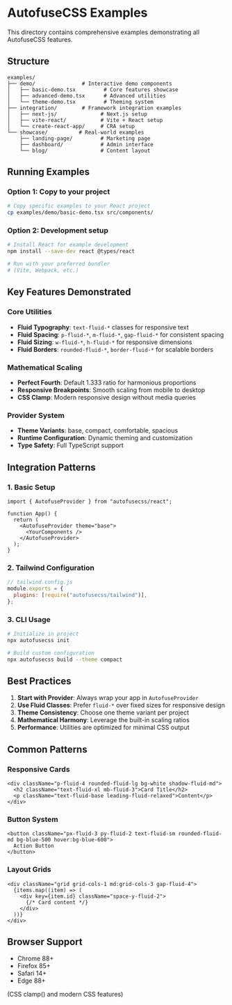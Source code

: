 # AutofuseCSS Examples

This directory contains comprehensive examples demonstrating all AutofuseCSS features.

## Structure

```
examples/
├── demo/               # Interactive demo components
│   ├── basic-demo.tsx         # Core features showcase
│   ├── advanced-demo.tsx      # Advanced utilities
│   └── theme-demo.tsx         # Theming system
├── integration/        # Framework integration examples
│   ├── next-js/              # Next.js setup
│   ├── vite-react/           # Vite + React setup
│   └── create-react-app/     # CRA setup
└── showcase/          # Real-world examples
    ├── landing-page/         # Marketing page
    ├── dashboard/            # Admin interface
    └── blog/                 # Content layout
```

## Running Examples

### Option 1: Copy to your project

```bash
# Copy specific examples to your React project
cp examples/demo/basic-demo.tsx src/components/
```

### Option 2: Development setup

```bash
# Install React for example development
npm install --save-dev react @types/react

# Run with your preferred bundler
# (Vite, Webpack, etc.)
```

## Key Features Demonstrated

### Core Utilities

- **Fluid Typography**: `text-fluid-*` classes for responsive text
- **Fluid Spacing**: `p-fluid-*`, `m-fluid-*`, `gap-fluid-*` for consistent spacing
- **Fluid Sizing**: `w-fluid-*`, `h-fluid-*` for responsive dimensions
- **Fluid Borders**: `rounded-fluid-*`, `border-fluid-*` for scalable borders

### Mathematical Scaling

- **Perfect Fourth**: Default 1.333 ratio for harmonious proportions
- **Responsive Breakpoints**: Smooth scaling from mobile to desktop
- **CSS Clamp**: Modern responsive design without media queries

### Provider System

- **Theme Variants**: base, compact, comfortable, spacious
- **Runtime Configuration**: Dynamic theming and customization
- **Type Safety**: Full TypeScript support

## Integration Patterns

### 1. Basic Setup

```tsx
import { AutofuseProvider } from "autofusecss/react";

function App() {
  return (
    <AutofuseProvider theme="base">
      <YourComponents />
    </AutofuseProvider>
  );
}
```

### 2. Tailwind Configuration

```js
// tailwind.config.js
module.exports = {
  plugins: [require("autofusecss/tailwind")],
};
```

### 3. CLI Usage

```bash
# Initialize in project
npx autofusecss init

# Build custom configuration
npx autofusecss build --theme compact
```

## Best Practices

1. **Start with Provider**: Always wrap your app in `AutofuseProvider`
2. **Use Fluid Classes**: Prefer `fluid-*` over fixed sizes for responsive design
3. **Theme Consistency**: Choose one theme variant per project
4. **Mathematical Harmony**: Leverage the built-in scaling ratios
5. **Performance**: Utilities are optimized for minimal CSS output

## Common Patterns

### Responsive Cards

```tsx
<div className="p-fluid-4 rounded-fluid-lg bg-white shadow-fluid-md">
  <h2 className="text-fluid-xl mb-fluid-3">Card Title</h2>
  <p className="text-fluid-base leading-fluid-relaxed">Content</p>
</div>
```

### Button System

```tsx
<button className="px-fluid-3 py-fluid-2 text-fluid-sm rounded-fluid-md bg-blue-500 hover:bg-blue-600">
  Action Button
</button>
```

### Layout Grids

```tsx
<div className="grid grid-cols-1 md:grid-cols-3 gap-fluid-4">
  {items.map((item) => (
    <div key={item.id} className="space-y-fluid-2">
      {/* Card content */}
    </div>
  ))}
</div>
```

## Browser Support

- Chrome 88+
- Firefox 85+
- Safari 14+
- Edge 88+

(CSS clamp() and modern CSS features)
